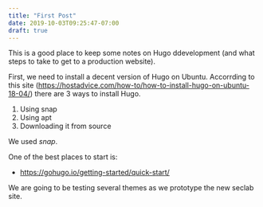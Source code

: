 ```yaml
---
title: "First Post"
date: 2019-10-03T09:25:47-07:00
draft: true
---
```

This is a good place to keep some notes on Hugo ddevelopment (and what steps to take to get to a production website).

First, we need to install a decent version of Hugo on Ubuntu.
Accorrding to this site (https://hostadvice.com/how-to/how-to-install-hugo-on-ubuntu-18-04/) there are 3 ways to install Hugo.

  1. Using snap
  2. Using apt
  3. Downloading it from source

We used *snap*.

One of the best places to start is:

  * https://gohugo.io/getting-started/quick-start/

We are going to be testing several themes as we prototype the new seclab site.
